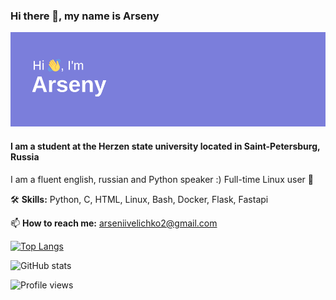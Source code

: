 ### Hi there 👋, my name is Arseny

![Header](header.png)

#### I am a student at the Herzen state university located in Saint-Petersburg, Russia
I am a fluent english, russian and Python speaker :) 
Full-time Linux user 🐧

🛠️ **Skills:** Python, C, HTML, Linux, Bash, Docker, Flask, Fastapi

📫 **How to reach me:** arseniivelichko2@gmail.com  

[![Top Langs](https://github-readme-stats.vercel.app/api/top-langs/?username=arseniiarsenii)](https://github.com/anuraghazra/github-readme-stats)

![GitHub stats](https://github-readme-stats.vercel.app/api?username=arseniiarsenii&show_icons=true&count_private=true)  

![Profile views](https://gpvc.arturio.dev/arseniiarsenii)  
